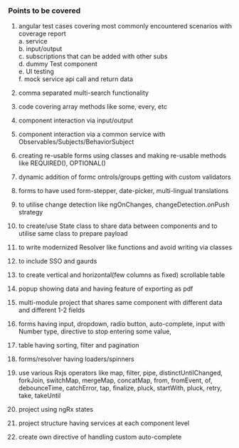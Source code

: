 ### Points to be covered
1. angular test cases covering most commonly encountered scenarios with coverage report <br>
	a. service <br>
	b. input/output<br>
	c. subscriptions that can be added with other subs<br>
	d. dummy Test component<br>
	e. UI testing <br>
 f. mock service api call and return data
	
3. comma separated multi-search functionality
	
4. code covering array methods like some, every, etc
	
5. component interaction via input/output

6. component interaction via a common service with Observables/Subjects/BehaviorSubject

7. creating re-usable forms using classes and making re-usable methods like REQUIRED(), OPTIONAL()

8. dynamic addition of formc ontrols/groups getting with custom validators

9. forms to have used form-stepper, date-picker, multi-lingual translations

10. to utilise change detection like ngOnChanges, changeDetection.onPush strategy

11. to create/use State class to share data between components and to utilise same class to prepare payload

12. to write modernized Resolver like functions and avoid writing via classes

13. to include SSO and gaurds

14. to create vertical and horizontal(few columns as fixed) scrollable table

15. popup showing data and having feature of exporting as pdf

16. multi-module project that shares same component with different data and different 1-2 fields

17. forms having input, dropdown, radio button, auto-complete, input with Number type, directive to stop entering some value,

18. table having sorting, filter and pagination

19. forms/resolver having loaders/spinners
20. use various Rxjs operators like
    map, filter, pipe, distinctUntilChanged, forkJoin, switchMap, mergeMap, concatMap, from, fromEvent, of, debounceTime, catchError, tap, finalize, pluck, startWith, pluck, retry, take, takeUntil
21. project using ngRx states
22. project structure having services at each component level
23. create own directive of handling custom auto-complete

